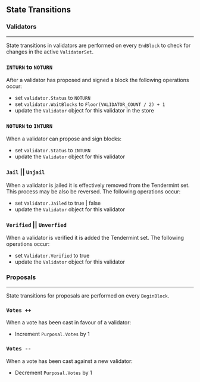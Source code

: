 ## State Transitions

### **Validators**

---

State transitions in validators are performed on every `EndBlock` to check for changes in the active `ValidatorSet`.

### `INTURN` **to** `NOTURN`

After a validator has proposed and signed a block the following operations occur:

- set `validator.Status` to `NOTURN`
- set `validator.WaitBlocks` to `Floor(VALIDATOR_COUNT / 2) + 1`
- update the `Validator` object for this validator in the store

### `NOTURN` **to** `INTURN`

When a validator can propose and sign blocks:

- set `validator.Status` to `INTURN`
- update the `Validator` object for this validator

### **`Jail` || `Unjail`**

When a validator is jailed it is effectively removed from the Tendermint set. This process may be also be reversed. The following operations occur:

- set `Validator.Jailed` to true | false
- update the `Validator` object for this validator

### **`Verified` || `Unverfied`**

When a validator is verified it is added the Tendermint set. The following operations occur:

- set `Validator.Verified` to true
- update the `Validator` object for this validator

### Proposals

---

State transitions for proposals are performed on every `BeginBlock`.

### `Votes ++`

When a vote has been cast in favour of a validator:

- Increment `Purposal.Votes` by 1

### `Votes --`

When a vote has been cast against a new validator:

- Decrement `Purposal.Votes` by 1
